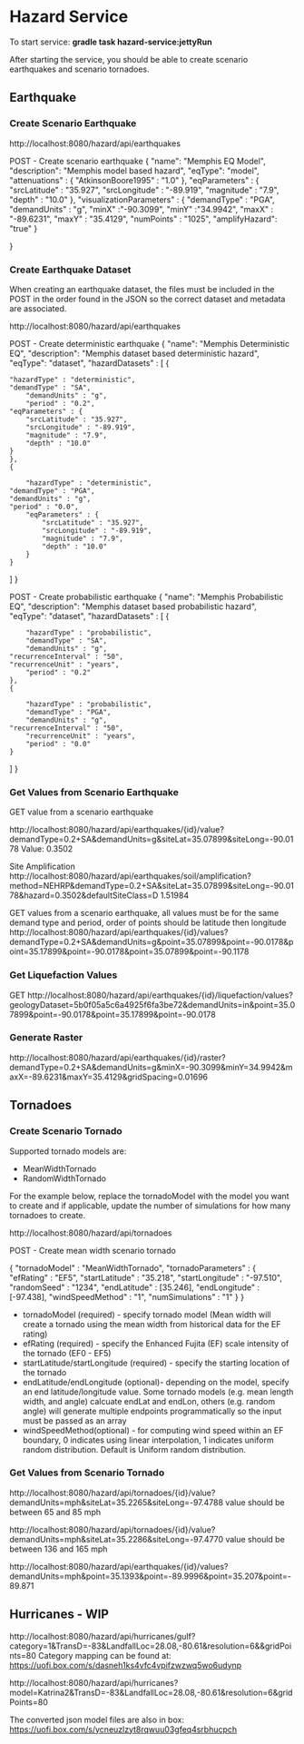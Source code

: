 # Hazard Service

To start service: **gradle task hazard-service:jettyRun**

After starting the service, you should be able to create scenario earthquakes and scenario tornadoes.

## Earthquake

### Create Scenario Earthquake

http://localhost:8080/hazard/api/earthquakes

POST - Create scenario earthquake
{
  "name": "Memphis EQ Model",
  "description": "Memphis model based hazard",
  "eqType": "model",
  "attenuations" : {
    "AtkinsonBoore1995" : "1.0"
  },
  "eqParameters" : {
    "srcLatitude" : "35.927",
    "srcLongitude" : "-89.919",
    "magnitude" : "7.9",
    "depth" : "10.0"
  },
  "visualizationParameters" : {
    "demandType" : "PGA",
    "demandUnits" : "g",
    "minX" :"-90.3099",
    "minY" :"34.9942",
    "maxX" : "-89.6231",
    "maxY" : "35.4129",
    "numPoints" : "1025",
    "amplifyHazard": "true"
  }

}

### Create Earthquake Dataset

When creating an earthquake dataset, the files must be included in the POST in the order found in the JSON
so the correct dataset and metadata are associated.

http://localhost:8080/hazard/api/earthquakes

POST - Create deterministic earthquake
{
  "name": "Memphis Deterministic EQ",
  "description": "Memphis dataset based deterministic hazard",
  "eqType": "dataset",
  "hazardDatasets" :  [ 
    {

	"hazardType" : "deterministic",
	"demandType" : "SA",
        "demandUnits" : "g",
        "period" : "0.2",
	"eqParameters" : {
	    "srcLatitude" : "35.927",
	    "srcLongitude" : "-89.919",
	    "magnitude" : "7.9",
	    "depth" : "10.0"
	}
    },
    {
	
        "hazardType" : "deterministic",
	"demandType" : "PGA",
	"demandUnits" : "g",
	"period" : "0.0",
        "eqParameters" : {
            "srcLatitude" : "35.927",
            "srcLongitude" : "-89.919",
            "magnitude" : "7.9",
            "depth" : "10.0"
        }
    }
    
  ]
}

POST - Create probabilistic earthquake
{ 
  "name": "Memphis Probabilistic EQ",
  "description": "Memphis dataset based probabilistic hazard",
  "eqType": "dataset",
  "hazardDatasets" :  [
    {
        
        "hazardType" : "probabilistic",
        "demandType" : "SA",
        "demandUnits" : "g",
	"recurrenceInterval" : "50",
	"recurrenceUnit" : "years",
        "period" : "0.2"
    },
    {
        
        "hazardType" : "probabilistic",
        "demandType" : "PGA",
        "demandUnits" : "g",
	"recurrenceInterval" : "50",
        "recurrenceUnit" : "years",
        "period" : "0.0"
    }
   
  ]
}

### Get Values from Scenario Earthquake

GET value from a scenario earthquake

http://localhost:8080/hazard/api/earthquakes/{id}/value?demandType=0.2+SA&demandUnits=g&siteLat=35.07899&siteLong=-90.0178
Value: 0.3502

Site Amplification
http://localhost:8080/hazard/api/earthquakes/soil/amplification?method=NEHRP&demandType=0.2+SA&siteLat=35.07899&siteLong=-90.0178&hazard=0.3502&defaultSiteClass=D
1.51984

GET values from a scenario earthquake, all values must be for the same demand type and period, order of points should be latitude then longitude
http://localhost:8080/hazard/api/earthquakes/{id}/values?demandType=0.2+SA&demandUnits=g&point=35.07899&point=-90.0178&point=35.17899&point=-90.0178&point=35.07899&point=-90.1178

### Get Liquefaction Values

GET
http://localhost:8080/hazard/api/earthquakes/{id}/liquefaction/values?geologyDataset=5b0f05a5c6a4925f6fa3be72&demandUnits=in&point=35.07899&point=-90.0178&point=35.17899&point=-90.0178

### Generate Raster

http://localhost:8080/hazard/api/earthquakes/{id}/raster?demandType=0.2+SA&demandUnits=g&minX=-90.3099&minY=34.9942&maxX=-89.6231&maxY=35.4129&gridSpacing=0.01696

## Tornadoes

### Create Scenario Tornado
Supported tornado models are:
* MeanWidthTornado
* RandomWidthTornado

For the example below, replace the tornadoModel with the model you want to create and if applicable, update the number of simulations for how many tornadoes to create.

http://localhost:8080/hazard/api/tornadoes

POST - Create mean width scenario tornado

{
  "tornadoModel" : "MeanWidthTornado",
  "tornadoParameters" : {
    "efRating" : "EF5",
    "startLatitude" : "35.218",
    "startLongitude" : "-97.510",
    "randomSeed" : "1234",
    "endLatitude" : [35.246],
    "endLongitude" : [-97.438],
    "windSpeedMethod" : "1",
    "numSimulations" : "1"
  }
}



* tornadoModel (required) - specify tornado model (Mean width will create a tornado using the mean width from historical
data for the EF rating)
* efRating (required) - specify the Enhanced Fujita (EF) scale intensity of the tornado (EF0 - EF5)
* startLatitude/startLongitude (required) - specify the starting location of the tornado
* endLatitude/endLongitude (optional)- depending on the model, specify an end latitude/longitude value. Some tornado
models (e.g. mean length width, and angle) calcuate endLat and endLon, others (e.g. random angle) will generate multiple endpoints programmatically so the input must be passed as an array
* windSpeedMethod(optional) - for computing wind speed within an EF boundary, 0 indicates using linear interpolation, 1
indicates uniform random distribution. Default is Uniform random distribution.

### Get Values from Scenario Tornado

http://localhost:8080/hazard/api/tornadoes/{id}/value?demandUnits=mph&siteLat=35.2265&siteLong=-97.4788
value should be between 65 and 85 mph

http://localhost:8080/hazard/api/tornadoes/{id}/value?demandUnits=mph&siteLat=35.2286&siteLong=-97.4770
value should be between 136 and 165 mph

http://localhost:8080/hazard/api/earthquakes/{id}/values?demandUnits=mph&point=35.1393&point=-89.9996&point=35.207&point=-89.871

## Hurricanes - WIP

http://localhost:8080/hazard/api/hurricanes/gulf?category=1&TransD=-83&LandfallLoc=28.08,-80.61&resolution=6&&gridPoints=80
Category mapping can be found at:
 https://uofi.box.com/s/dasneh1ks4vfc4vpifzwzwq5wo6udynp


http://localhost:8080/hazard/api/hurricanes?model=Katrina2&TransD=-83&LandfallLoc=28.08,-80.61&resolution=6&gridPoints=80


The converted json model files are also in box:
https://uofi.box.com/s/ycneuzlzyt8rqwuu03gfeq4srbhucpch
